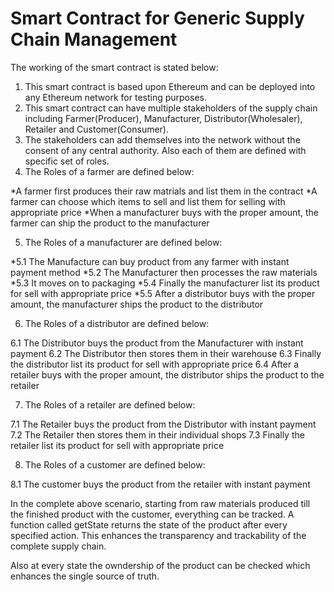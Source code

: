 # Smart Contract for Generic Supply Chain Management


The working of the smart contract is stated below:

1. This smart contract is based upon Ethereum and can be deployed into any Ethereum network for testing purposes.
2. This smart contract can have multiple stakeholders of the supply chain including Farmer(Producer), Manufacturer, Distributor(Wholesaler), Retailer and Customer(Consumer).
3. The stakeholders can add themselves into the network without the consent of any central authority. Also each of them are defined with specific set of roles.
4. The Roles of a farmer are defined below:

*A farmer first produces their raw matrials and list them in the contract
*A farmer can choose which items to sell and list them for selling with appropriate price
*When a manufacturer buys with the proper amount, the farmer can ship the product to the manufacturer

5. The Roles of a manufacturer are defined below:

*5.1 The Manufacture can buy product from any farmer with instant payment method
*5.2 The Manufacturer then processes the raw materials
*5.3 It moves on to packaging
*5.4 Finally the manufacturer list its product for sell with appropriate price
*5.5 After a distributor buys with the proper amount, the manufacturer ships the product to the distributor

6. The Roles of a distributor are defined below:

6.1 The Distributor buys the product from the Manufacturer with instant payment
6.2 The Distributor then stores them in their warehouse
6.3 Finally the distributor list its product for sell with appropriate price
6.4 After a retailer buys with the proper amount, the distributor ships the product to the retailer

7. The Roles of a retailer are defined below:

7.1 The Retailer buys the product from the Distributor with instant payment
7.2 The Retailer then stores them in their individual shops
7.3 Finally the retailer list its product for sell with appropriate price

8. The Roles of a customer are defined below:

8.1 The customer buys the product from the retailer with instant payment
    
In the complete above scenario, starting from raw materials produced till the finished product with the customer, everything can be tracked. A function called getState returns the state of the product after every specified action. This enhances the transparency and trackability of the complete supply chain.

Also at every state the owndership of the product can be checked which enhances the single source of truth.
